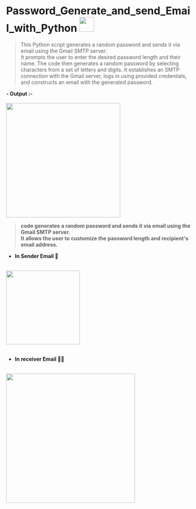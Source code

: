 # Password_Generate_and_send_Email_with_Python <img src="https://github.com/Kalprajsinh/password_Generate_and_send_email_with_Python/assets/96036005/66073e8e-9417-4150-a914-72f00a5707c7" width="" height="40" />

> This Python script generates a random password and sends it via email using the Gmail SMTP server.<br> It prompts the user to enter the desired password length and their name. The code then generates a random password by selecting characters from a set of letters and digits. It establishes an SMTP connection with the Gmail server, logs in using provided credentials, and constructs an email with the generated password.

<b> - Output :-<b> <br><br>
<img src="https://github.com/Kalprajsinh/password_Generate_and_send_email_with_Python/assets/96036005/58690f52-60f4-4634-8dce-a36e98936932" width="" height="310" />
<br>
> code generates a random password and sends it via email using the Gmail SMTP server.<br> It allows the user to customize the password length and recipient's email address.
- In Sender Email 📨 <br><br>
<img src="https://github.com/Kalprajsinh/password_Generate_and_send_email_with_Python/assets/96036005/c8740719-50a4-4e60-844f-489a888f92e1" width="" height="200" />
<br><br>
  
- In receiver Email 📧📮 <br><br>
<img src="https://github.com/Kalprajsinh/password_Generate_and_send_email_with_Python/assets/96036005/f30a2ea0-ccc9-4e63-bc1e-c370a0a8ff4d" width="" height="350" />
<br>
